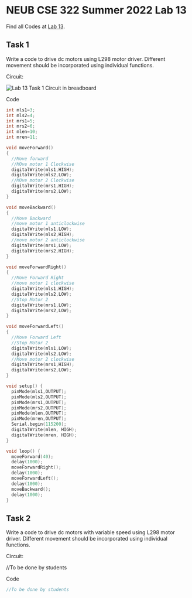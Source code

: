 # NEUB CSE 322 Summer 2022 Lab 13

Find all Codes at  [Lab 13](https://github.com/shparvez001/NEUB-CSE-322-Summer-2022/tree/main/lab-13).

## Task 1
Write a code to drive dc motors using L298 motor driver. Different movement should be incorporated using individual functions.


Circuit:

![Lab 13 Task 1 Circuit in breadboard](https://raw.githubusercontent.com/shparvez001/NEUB-CSE-322-Summer-2022/main/lab-13/CSE-322-2202-lab13-task-1CKT_bb.png)

Code
```c
int mls1=3;
int mls2=4;
int mrs1=5;
int mrs2=6;
int mlen=10;
int mren=11;

void moveForward()
{
  //Move forward
  //MOve motor 1 Clockwise
  digitalWrite(mls1,HIGH);
  digitalWrite(mls2,LOW);
  //MOve motor 2 Clockwise
  digitalWrite(mrs1,HIGH);
  digitalWrite(mrs2,LOW);
}

void moveBackward()
{
  //Move Backward
  //move motor 1 anticlockwise
  digitalWrite(mls1,LOW);
  digitalWrite(mls2,HIGH);
  //move motor 2 anticlockwise
  digitalWrite(mrs1,LOW);
  digitalWrite(mrs2,HIGH);
}

void moveForwardRight()
{
  //Move Forward Right
  //move motor 1 clockwise
  digitalWrite(mls1,HIGH);
  digitalWrite(mls2,LOW);
  //Stop Motor 2
  digitalWrite(mrs1,LOW);
  digitalWrite(mrs2,LOW);
}

void moveForwardLeft()
{
  //Move Forward Left
  //Stop Motor 2
  digitalWrite(mls1,LOW);
  digitalWrite(mls2,LOW);
  //Move motor 2 clockwise
  digitalWrite(mrs1,HIGH);
  digitalWrite(mrs2,LOW);
}

void setup() {
  pinMode(mls1,OUTPUT);
  pinMode(mls2,OUTPUT);
  pinMode(mrs1,OUTPUT);
  pinMode(mrs2,OUTPUT);
  pinMode(mlen,OUTPUT);
  pinMode(mren,OUTPUT);
  Serial.begin(115200);
  digitalWrite(mlen, HIGH);
  digitalWrite(mren, HIGH);
}

void loop() {
  moveForward(40);
  delay(1000);
  moveForwardRight();
  delay(1000);
  moveForwardLeft();
  delay(1000);
  moveBackward();
  delay(1000);
}
```

## Task 2
Write a code to drive dc motors with variable speed using L298 motor driver. Different movement should be incorporated using individual functions.

Circuit:

//To be done by students

Code
```c
//To be done by students
```
